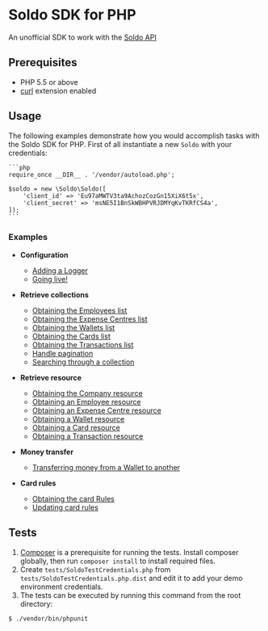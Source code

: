 # Soldo SDK for PHP

An unofficial SDK to work with the [Soldo API](https://api-demo.soldocloud.net/documentation)

## Prerequisites
- PHP 5.5 or above
- [curl](https://secure.php.net/manual/en/book.curl.php) extension enabled

## Usage

The following examples demonstrate how you would accomplish tasks with the Soldo SDK for PHP.
First of all instantiate a new `Soldo` with your credentials:


    ```php
    require_once __DIR__ . '/vendor/autoload.php';

    $soldo = new \Soldo\Soldo([
        'client_id' => 'Eu97aMWTV3ta9AchozCozGn15XiX6t5x',
        'client_secret' => 'msNE5I1BnSkWBHPVRJDMYqKvTKRfCS4a',
    ]);
    ```

### Examples
- **Configuration**
    - [Adding a Logger](#)
    - [Going live!](#)

- **Retrieve collections**
    - [Obtaining the Employees list](#)
    - [Obtaining the Expense Centres list](#)
    - [Obtaining the Wallets list](#)
    - [Obtaining the Cards list](#)
    - [Obtaining the Transactions list](#)
    - [Handle pagination](#)
    - [Searching through a collection](#)
    
- **Retrieve resource**
    - [Obtaining the Company resource](#)
    - [Obtaining an Employee resource](#)
    - [Obtaining an Expense Centre resource](#)
    - [Obtaining a Wallet resource](#)
    - [Obtaining a Card resource](#)
    - [Obtaining a Transaction resource](#)
    
- **Money transfer**
    - [Transferring money from a Wallet to another](#)
   
- **Card rules**
    - [Obtaining the card Rules](#)
    - [Updating card rules](#)
      
    
## Tests

1. [Composer](https://getcomposer.org/) is a prerequisite for running the tests. Install composer globally, then run `composer install` to install required files.
2. Create `tests/SoldoTestCredentials.php` from `tests/SoldoTestCredentials.php.dist` and edit it to add your demo environment credentials.
3. The tests can be executed by running this command from the root directory:

```bash
$ ./vendor/bin/phpunit
```


